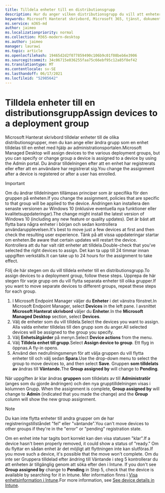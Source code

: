 ```yaml
---
title: Tilldela enheter till en distributionsgrupp
description: Hur du anger vilken distributionsgrupp du vill att enheterna ska vara i
keywords: Microsoft Hanterat skrivbord, Microsoft 365, tjänst, dokumentation
ms.service: m365-md
author: jaimeo
ms.localizationpriority: normal
ms.collection: M365-modern-desktop
ms.author: jaimeo
manager: laurawi
ms.topic: article
ms.openlocfilehash: 19465d2d2f077859490c106b9c01f08beb6e3906
ms.sourcegitcommit: 34c06715e036255faa75c66ebf95c12a85f8ef42
ms.translationtype: MT
ms.contentlocale: sv-SE
ms.lasthandoff: 06/17/2021
ms.locfileid: "52985642"
---
```

# <a name="assign-devices-to-a-deployment-group"></a><span data-ttu-id="c8862-104">Tilldela enheter till en distributionsgrupp</span><span class="sxs-lookup"><span data-stu-id="c8862-104">Assign devices to a deployment group</span></span>

<span data-ttu-id="c8862-105">Microsoft Hanterat skrivbord tilldelar enheter till de olika distributionsgrupper, men du kan ange eller ändra grupp som en enhet tilldelas till en enhet med hjälp av administrationsportalen.</span><span class="sxs-lookup"><span data-stu-id="c8862-105">Microsoft Managed Desktop will assign devices to the various deployment groups, but you can specify or change group a device is assigned to a device by using the Admin portal.</span></span> <span data-ttu-id="c8862-106">Du ändrar tilldelningen efter att en enhet har registrerats eller efter att en användare har registrerat sig.</span><span class="sxs-lookup"><span data-stu-id="c8862-106">You change the assignment after a device is registered or after a user has enrolled.</span></span>

> [!IMPORTANT]
> <span data-ttu-id="c8862-107">Om du ändrar tilldelningen tillämpas principer som är specifika för den gruppen på enheten.</span><span class="sxs-lookup"><span data-stu-id="c8862-107">If you change the assignment, policies that are specific to that group will be applied to the device.</span></span> <span data-ttu-id="c8862-108">Ändringen kan installera den senaste versionen av Windows 10 (inklusive eventuella nya funktioner eller kvalitetsuppdateringar).</span><span class="sxs-lookup"><span data-stu-id="c8862-108">The change might install the latest version of Windows 10 (including any new feature or quality updates).</span></span> <span data-ttu-id="c8862-109">Det är bäst att flytta bara några enheter i början och sedan kontrollera användarupplevelsen.</span><span class="sxs-lookup"><span data-stu-id="c8862-109">It's best to move just a few devices at first and then check the resulting user experience.</span></span> <span data-ttu-id="c8862-110">Tänk på att vissa uppdateringar startar om enheten.</span><span class="sxs-lookup"><span data-stu-id="c8862-110">Be aware that certain updates will restart the device.</span></span> <span data-ttu-id="c8862-111">Kontrollera att du har valt rätt enheter att tilldela.</span><span class="sxs-lookup"><span data-stu-id="c8862-111">Double-check that you've selected the right devices to assign.</span></span> <span data-ttu-id="c8862-112">Det kan ta upp till 24 timmar innan uppgiften verkställs.</span><span class="sxs-lookup"><span data-stu-id="c8862-112">It can take up to 24 hours for the assignment to take effect.</span></span>

<span data-ttu-id="c8862-113">Följ de här stegen om du vill tilldela enheter till en distributionsgrupp.</span><span class="sxs-lookup"><span data-stu-id="c8862-113">To assign devices to a deployment group, follow these steps.</span></span> <span data-ttu-id="c8862-114">Upprepa de här stegen för varje grupp om du vill flytta separata enheter till olika grupper.</span><span class="sxs-lookup"><span data-stu-id="c8862-114">If you want to move separate devices to different groups, repeat these steps for each group.</span></span>

1. <span data-ttu-id="c8862-115">I Microsoft Endpoint Manager väljer du **Enheter** i det vänstra fönstret.</span><span class="sxs-lookup"><span data-stu-id="c8862-115">In Microsoft Endpoint Manager, select **Devices** in the left pane.</span></span> <span data-ttu-id="c8862-116">I avsnittet **Microsoft Hanterat skrivbord** väljer du **Enheter**.</span><span class="sxs-lookup"><span data-stu-id="c8862-116">In the **Microsoft Managed Desktop** section, select **Devices**.</span></span>
2. <span data-ttu-id="c8862-117">Välj de enheter som du vill tilldela.</span><span class="sxs-lookup"><span data-stu-id="c8862-117">Select the devices you want to assign.</span></span> <span data-ttu-id="c8862-118">Alla valda enheter tilldelas till den grupp som du anger.</span><span class="sxs-lookup"><span data-stu-id="c8862-118">All selected devices will be assigned to the group you specify.</span></span>
3. <span data-ttu-id="c8862-119">Välj **Enhetsåtgärder** på menyn.</span><span class="sxs-lookup"><span data-stu-id="c8862-119">Select **Device actions** from the menu.</span></span>
4. <span data-ttu-id="c8862-120">Välj **Tilldela enhet till grupp**.</span><span class="sxs-lookup"><span data-stu-id="c8862-120">Select **Assign device to group**.</span></span> <span data-ttu-id="c8862-121">Ett flyg in öppnas.</span><span class="sxs-lookup"><span data-stu-id="c8862-121">A fly-in opens.</span></span>
5. <span data-ttu-id="c8862-122">Använd den nedrullningsmenyn för att välja gruppen du vill flytta enheter till och välj sedan **Spara**.</span><span class="sxs-lookup"><span data-stu-id="c8862-122">Use the drop-down menu to select the group to move devices to, and then select **Save**.</span></span> <span data-ttu-id="c8862-123">Gruppen **som tilldelats av** ändras till **Väntande.**</span><span class="sxs-lookup"><span data-stu-id="c8862-123">The **Group assigned by** will change to **Pending**.</span></span>

<span data-ttu-id="c8862-124">När uppgiften är klar ändras **gruppen** som tilldelats av till **Administratör** (anges som du gjorde ändringen) och den nya grupptilldelningen visas i kolumnen Grupp. </span><span class="sxs-lookup"><span data-stu-id="c8862-124">When the assignment is complete, **Group assigned by** will change to **Admin** (indicated that you made the change) and the **Group** column will show the new group assignment.</span></span>

> [!NOTE]
> <span data-ttu-id="c8862-125">Du kan inte flytta enheter till andra grupper om de har registreringstillståndet "fel" eller "väntande".</span><span class="sxs-lookup"><span data-stu-id="c8862-125">You can't move devices to other groups if they're in the "error" or "pending" registration state.</span></span>
>
><span data-ttu-id="c8862-126">Om en enhet inte har tagits bort korrekt kan den visa statusen "klar".</span><span class="sxs-lookup"><span data-stu-id="c8862-126">If a device hasn't been properly removed, it could show a status of "ready."</span></span> <span data-ttu-id="c8862-127">Om du flyttar en sådan enhet är det möjligt att flyttningen inte kan slutföras.</span><span class="sxs-lookup"><span data-stu-id="c8862-127">If you move such a device, it's possible that the move won't complete.</span></span> <span data-ttu-id="c8862-128">Om du inte  ser Gruppera tilldelad efter ändring till Väntande i steg 5 kontrollerar du att enheten är tillgänglig genom att söka efter den i Intune. </span><span class="sxs-lookup"><span data-stu-id="c8862-128">If you don't see **Group assigned by** change to **Pending** in Step 5, check that the device is available by searching for it in Intune.</span></span> <span data-ttu-id="c8862-129">Mer information finns i [Visa enhetsinformation i Intune](/mem/intune/remote-actions/device-inventory).</span><span class="sxs-lookup"><span data-stu-id="c8862-129">For more information, see [See device details in Intune](/mem/intune/remote-actions/device-inventory).</span></span>